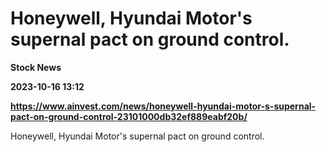 # Honeywell, Hyundai Motor's supernal pact on ground control.
**Stock News**

**2023-10-16 13:12**

**https://www.ainvest.com/news/honeywell-hyundai-motor-s-supernal-pact-on-ground-control-23101000db32ef889eabf20b/**

Honeywell, Hyundai Motor's supernal pact on ground control.